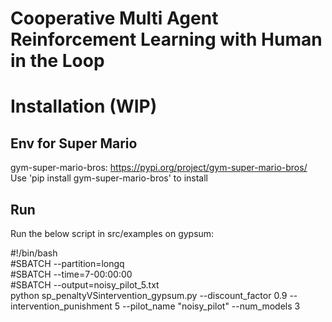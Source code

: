 # Cooperative Multi Agent Reinforcement Learning with Human in the Loop


# Installation (WIP)
## Env for Super Mario 
gym-super-mario-bros: https://pypi.org/project/gym-super-mario-bros/  
Use 'pip install gym-super-mario-bros' to install  

## Run
Run the below script in src/examples on gypsum:  

#!/bin/bash  
#SBATCH --partition=longq    
#SBATCH --time=7-00:00:00   
#SBATCH --output=noisy_pilot_5.txt  
python sp_penaltyVSintervention_gypsum.py --discount_factor 0.9 --intervention_punishment 5 --pilot_name "noisy_pilot" --num_models 3
